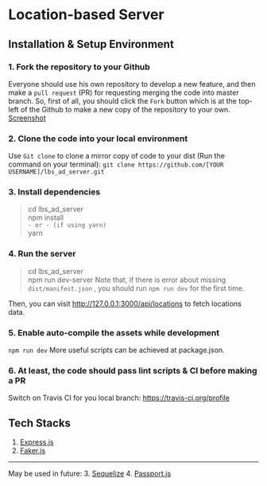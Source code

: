 # Location-based Server
## Installation & Setup Environment
### 1. Fork the repository to your Github
Everyone should use his own repository to develop a new feature, and then make a `pull request` (PR) for requesting merging the code into master branch. So, first of all, you should click the `Fork` button which is at the top-left of the Github to make a new copy of the repository to your own.
[Screenshot](https://drive.google.com/open?id=0B7nEHGVPFeE9dG5tc1VQdmJKbkk)

### 2. Clone the code into your local environment
Use `Git clone` to clone a mirror copy of code to your dist (Run the command on your terminal):
`git clone https://github.com/[YOUR USERNAME]/lbs_ad_server.git`

### 3. Install dependencies
> cd lbs_ad_server<br>
> npm install<br>
> `- or - (if using yarn)`<br>
> yarn

### 4. Run the server
> cd lbs_ad_server<br>
> npm run dev-server
Note that, if there is error about missing `dist/manifest.json` , you should run `npm run dev` for the first time.

Then, you can visit http://127.0.0.1:3000/api/locations to fetch locations data.

### 5. Enable auto-compile the assets while development
`npm run dev`
More useful scripts can be achieved at package.json.

### 6. At least, the code should pass lint scripts & CI before making a PR
Switch on Travis CI for you local branch: https://travis-ci.org/profile

## Tech Stacks
1. [Express.js](https://expressjs.com/)
2. [Faker.js](https://github.com/marak/Faker.js/)
___
May be used in future:
3. [Sequelize](http://docs.sequelizejs.com/)
4. [Passport.js](http://passportjs.org/)
